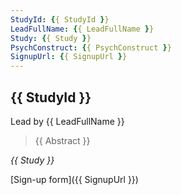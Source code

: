 ```yaml
---
StudyId: {{ StudyId }}
LeadFullName: {{ LeadFullName }}
Study: {{ Study }}
PsychConstruct: {{ PsychConstruct }}
SignupUrl: {{ SignupUrl }}
---
```


## {{ StudyId }}

Lead by {{ LeadFullName }}

> {{ Abstract }}

<i>{{ Study }}</i>

[Sign-up form]({{ SignupUrl }})